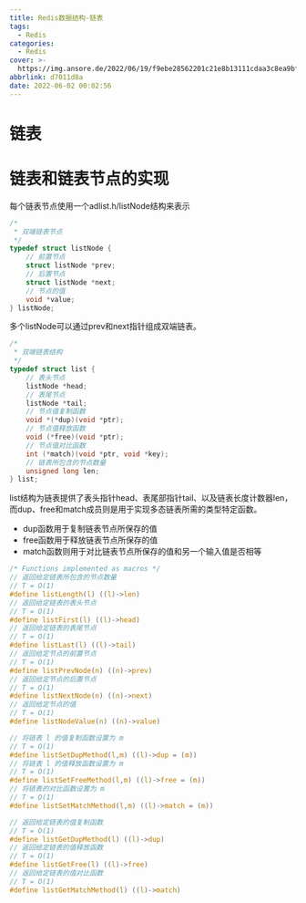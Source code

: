 ```yaml
---
title: Redis数据结构-链表
tags:
  - Redis
categories:
  - Redis
cover: >-
  https://img.ansore.de/2022/06/19/f9ebe28562201c21e8b13111cdaa3c8ea9bfd66d.jpeg
abbrlink: d7011d8a
date: 2022-06-02 00:02:56
---
```



# 链表

# 链表和链表节点的实现

每个链表节点使用一个adlist.h/listNode结构来表示

```c
/*
 * 双端链表节点
 */
typedef struct listNode {
    // 前置节点
    struct listNode *prev;
    // 后置节点
    struct listNode *next;
    // 节点的值
    void *value;
} listNode;
```

多个listNode可以通过prev和next指针组成双端链表。

```c
/*
 * 双端链表结构
 */
typedef struct list {
    // 表头节点
    listNode *head;
    // 表尾节点
    listNode *tail;
    // 节点值复制函数
    void *(*dup)(void *ptr);
    // 节点值释放函数
    void (*free)(void *ptr);
    // 节点值对比函数
    int (*match)(void *ptr, void *key);
    // 链表所包含的节点数量
    unsigned long len;
} list;
```

list结构为链表提供了表头指针head、表尾部指针tail、以及链表长度计数器len，而dup、free和match成员则是用于实现多态链表所需的类型特定函数。

- dup函数用于复制链表节点所保存的值
- free函数用于释放链表节点所保存的值
- match函数则用于对比链表节点所保存的值和另一个输入值是否相等

```c
/* Functions implemented as macros */
// 返回给定链表所包含的节点数量
// T = O(1)
#define listLength(l) ((l)->len)
// 返回给定链表的表头节点
// T = O(1)
#define listFirst(l) ((l)->head)
// 返回给定链表的表尾节点
// T = O(1)
#define listLast(l) ((l)->tail)
// 返回给定节点的前置节点
// T = O(1)
#define listPrevNode(n) ((n)->prev)
// 返回给定节点的后置节点
// T = O(1)
#define listNextNode(n) ((n)->next)
// 返回给定节点的值
// T = O(1)
#define listNodeValue(n) ((n)->value)

// 将链表 l 的值复制函数设置为 m
// T = O(1)
#define listSetDupMethod(l,m) ((l)->dup = (m))
// 将链表 l 的值释放函数设置为 m
// T = O(1)
#define listSetFreeMethod(l,m) ((l)->free = (m))
// 将链表的对比函数设置为 m
// T = O(1)
#define listSetMatchMethod(l,m) ((l)->match = (m))

// 返回给定链表的值复制函数
// T = O(1)
#define listGetDupMethod(l) ((l)->dup)
// 返回给定链表的值释放函数
// T = O(1)
#define listGetFree(l) ((l)->free)
// 返回给定链表的值对比函数
// T = O(1)
#define listGetMatchMethod(l) ((l)->match)
```

